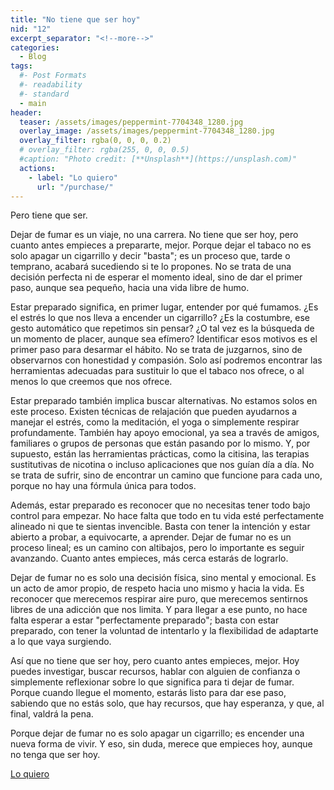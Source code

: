 ```yaml
---
title: "No tiene que ser hoy"
nid: "12"
excerpt_separator: "<!--more-->"
categories:
  - Blog
tags:
  #- Post Formats
  #- readability
  #- standard
  - main
header:
  teaser: /assets/images/peppermint-7704348_1280.jpg
  overlay_image: /assets/images/peppermint-7704348_1280.jpg
  overlay_filter: rgba(0, 0, 0, 0.2)
  # overlay_filter: rgba(255, 0, 0, 0.5)
  #caption: "Photo credit: [**Unsplash**](https://unsplash.com)"
  actions:
    - label: "Lo quiero"
      url: "/purchase/"
---
```


Pero tiene que ser.

<!--more-->

Dejar de fumar es un viaje, no una carrera. No tiene que ser hoy, pero cuanto antes empieces a prepararte, mejor. Porque dejar el tabaco no es solo apagar un cigarrillo y decir "basta"; es un proceso que, tarde o temprano, acabará sucediendo si te lo propones. No se trata de una decisión perfecta ni de esperar el momento ideal, sino de dar el primer paso, aunque sea pequeño, hacia una vida libre de humo.

Estar preparado significa, en primer lugar, entender por qué fumamos. ¿Es el estrés lo que nos lleva a encender un cigarrillo? ¿Es la costumbre, ese gesto automático que repetimos sin pensar? ¿O tal vez es la búsqueda de un momento de placer, aunque sea efímero? Identificar esos motivos es el primer paso para desarmar el hábito. No se trata de juzgarnos, sino de observarnos con honestidad y compasión. Solo así podremos encontrar las herramientas adecuadas para sustituir lo que el tabaco nos ofrece, o al menos lo que creemos que nos ofrece.

Estar preparado también implica buscar alternativas. No estamos solos en este proceso. Existen técnicas de relajación que pueden ayudarnos a manejar el estrés, como la meditación, el yoga o simplemente respirar profundamente. También hay apoyo emocional, ya sea a través de amigos, familiares o grupos de personas que están pasando por lo mismo. Y, por supuesto, están las herramientas prácticas, como la citisina, las terapias sustitutivas de nicotina o incluso aplicaciones que nos guían día a día. No se trata de sufrir, sino de encontrar un camino que funcione para cada uno, porque no hay una fórmula única para todos.

Además, estar preparado es reconocer que no necesitas tener todo bajo control para empezar. No hace falta que todo en tu vida esté perfectamente alineado ni que te sientas invencible. Basta con tener la intención y estar abierto a probar, a equivocarte, a aprender. Dejar de fumar no es un proceso lineal; es un camino con altibajos, pero lo importante es seguir avanzando. Cuanto antes empieces, más cerca estarás de lograrlo.

Dejar de fumar no es solo una decisión física, sino mental y emocional. Es un acto de amor propio, de respeto hacia uno mismo y hacia la vida. Es reconocer que merecemos respirar aire puro, que merecemos sentirnos libres de una adicción que nos limita. Y para llegar a ese punto, no hace falta esperar a estar "perfectamente preparado"; basta con estar preparado, con tener la voluntad de intentarlo y la flexibilidad de adaptarte a lo que vaya surgiendo.

Así que no tiene que ser hoy, pero cuanto antes empieces, mejor. Hoy puedes investigar, buscar recursos, hablar con alguien de confianza o simplemente reflexionar sobre lo que significa para ti dejar de fumar. Porque cuando llegue el momento, estarás listo para dar ese paso, sabiendo que no estás solo, que hay recursos, que hay esperanza, y que, al final, valdrá la pena.

Porque dejar de fumar no es solo apagar un cigarrillo; es encender una nueva forma de vivir. Y eso, sin duda, merece que empieces hoy, aunque no tenga que ser hoy.

[Lo quiero](../../purchase/)